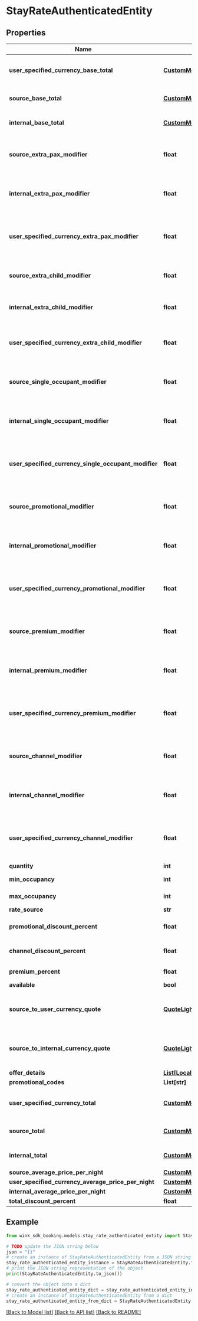 # StayRateAuthenticatedEntity


## Properties

Name | Type | Description | Notes
------------ | ------------- | ------------- | -------------
**user_specified_currency_base_total** | [**CustomMonetaryAmount**](CustomMonetaryAmount.md) | Base total in user specified currency. | [optional] 
**source_base_total** | [**CustomMonetaryAmount**](CustomMonetaryAmount.md) | Base total in hotel&#39;s currency. | [optional] 
**internal_base_total** | [**CustomMonetaryAmount**](CustomMonetaryAmount.md) | Base total in wink currency. | [optional] 
**source_extra_pax_modifier** | **float** | Extra person modifier in hotel currency. | [optional] 
**internal_extra_pax_modifier** | **float** | Extra person modifier in wink currency | [optional] 
**user_specified_currency_extra_pax_modifier** | **float** | Extra person modifier in user specified currency | [optional] 
**source_extra_child_modifier** | **float** | Extra child modifier in hotel currency | [optional] 
**internal_extra_child_modifier** | **float** | Extra child modifier in wink currency | [optional] 
**user_specified_currency_extra_child_modifier** | **float** | Extra child modifier in user specified currcency | [optional] 
**source_single_occupant_modifier** | **float** | Single occupant modifier in hotel currency | [optional] 
**internal_single_occupant_modifier** | **float** | Singe occupant modifier in wink currency | [optional] 
**user_specified_currency_single_occupant_modifier** | **float** | Single occupant modifier in user specified currency | [optional] 
**source_promotional_modifier** | **float** | Rate discount modifiers in hotel currency | [optional] 
**internal_promotional_modifier** | **float** | Rate discount modifiers in wink currency | [optional] 
**user_specified_currency_promotional_modifier** | **float** | Rate discount modifiers in user specified currency | [optional] 
**source_premium_modifier** | **float** | Rate premiums modifiers in hotel currency | [optional] 
**internal_premium_modifier** | **float** | Rate premiums modifiers in wink currency | [optional] 
**user_specified_currency_premium_modifier** | **float** | Rate premiums modifiers in user specified currency | [optional] 
**source_channel_modifier** | **float** | Channel / Membership modifier in hotel currency | [optional] 
**internal_channel_modifier** | **float** | Channel / Membership modifier in wink currency | [optional] 
**user_specified_currency_channel_modifier** | **float** | Channel / Membership modifier in user specified currency | [optional] 
**quantity** | **int** | Quantity | [optional] 
**min_occupancy** | **int** | Minimum occupancy | [optional] 
**max_occupancy** | **int** | Maximum occupancy | [optional] 
**rate_source** | **str** | Source | [optional] 
**promotional_discount_percent** | **float** | Promotional discount percent | [optional] 
**channel_discount_percent** | **float** | Chanel discount percent | [optional] 
**premium_percent** | **float** | Premium percent | [optional] 
**available** | **bool** | Available | [optional] 
**source_to_user_currency_quote** | [**QuoteLightweightAuthenticatedEntity**](QuoteLightweightAuthenticatedEntity.md) | Hotel to user currency exchange rate. | [optional] 
**source_to_internal_currency_quote** | [**QuoteLightweightAuthenticatedEntity**](QuoteLightweightAuthenticatedEntity.md) | Hotel to wink currency exchange rate. | [optional] 
**offer_details** | [**List[LocalizedDescriptionAuthenticatedEntity]**](LocalizedDescriptionAuthenticatedEntity.md) |  | [optional] 
**promotional_codes** | **List[str]** |  | [optional] 
**user_specified_currency_total** | [**CustomMonetaryAmount**](CustomMonetaryAmount.md) | User-defined currency final price. | [optional] 
**source_total** | [**CustomMonetaryAmount**](CustomMonetaryAmount.md) | Source currency final price. | [optional] 
**internal_total** | [**CustomMonetaryAmount**](CustomMonetaryAmount.md) | Internal currency final price. | [optional] 
**source_average_price_per_night** | [**CustomMonetaryAmount**](CustomMonetaryAmount.md) |  | [optional] 
**user_specified_currency_average_price_per_night** | [**CustomMonetaryAmount**](CustomMonetaryAmount.md) |  | [optional] 
**internal_average_price_per_night** | [**CustomMonetaryAmount**](CustomMonetaryAmount.md) |  | [optional] 
**total_discount_percent** | **float** |  | [optional] 

## Example

```python
from wink_sdk_booking.models.stay_rate_authenticated_entity import StayRateAuthenticatedEntity

# TODO update the JSON string below
json = "{}"
# create an instance of StayRateAuthenticatedEntity from a JSON string
stay_rate_authenticated_entity_instance = StayRateAuthenticatedEntity.from_json(json)
# print the JSON string representation of the object
print(StayRateAuthenticatedEntity.to_json())

# convert the object into a dict
stay_rate_authenticated_entity_dict = stay_rate_authenticated_entity_instance.to_dict()
# create an instance of StayRateAuthenticatedEntity from a dict
stay_rate_authenticated_entity_from_dict = StayRateAuthenticatedEntity.from_dict(stay_rate_authenticated_entity_dict)
```
[[Back to Model list]](../README.md#documentation-for-models) [[Back to API list]](../README.md#documentation-for-api-endpoints) [[Back to README]](../README.md)


